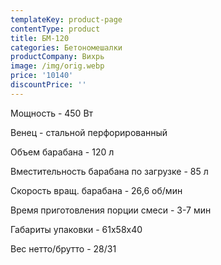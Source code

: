 ```yaml
---
templateKey: product-page
contentType: product
title: БМ-120
categories: Бетономешалки
productCompany: Вихрь
image: /img/orig.webp
price: '10140'
discountPrice: ''
---
```

Мощность - 450 Вт

Венец - стальной перфорированный

Объем барабана - 120 л

Вместительность барабана по загрузке - 85 л

Скорость вращ. барабана - 26,6 об/мин

Время приготовления порции смеси - 3-7 мин

Габариты упаковки - 61х58х40

Вес нетто/брутто - 28/31
